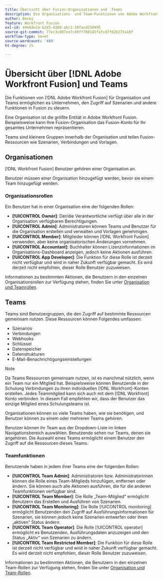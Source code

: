 ```yaml
---
title: Übersicht über Fusion-Organisationen und -Teams
description: Die Organisations- und Team-Funktionen von Adobe Workfront Fusion ermöglichen es Unternehmen, den Zugriff auf Szenarien und andere Funktionen innerhalb von Fusion zu steuern.
author: Becky
feature: Workfront Fusion
exl-id: 44e6de2a-b2d3-410d-abc3-10facd258495
source-git-commit: 77ec3c007ce7c49ff760145fafcd7f62b273a18f
workflow-type: tm+mt
source-wordcount: '489'
ht-degree: 1%

---
```


# Übersicht über [!DNL Adobe Workfront Fusion] und Teams

Die Funktionen von [!DNL Adobe Workfront Fusion] für Organisation und Teams ermöglichen es Unternehmen, den Zugriff auf Szenarien und andere Funktionen in Fusion zu steuern.

Eine Organisation ist die größte Entität in Adobe Workfront Fusion. Beispielsweise kann Ihre Fusion-Organisation das Fusion-Konto für Ihr gesamtes Unternehmen repräsentieren.

Teams sind kleinere Gruppen innerhalb der Organisation und teilen Fusion-Ressourcen wie Szenarien, Verbindungen und Vorlagen.

## Organisationen

[!DNL Workfront Fusion] Benutzer gehören einer Organisation an.

Benutzer müssen einer Organisation hinzugefügt werden, bevor sie einem Team hinzugefügt werden.

### Organisationsrollen

Ein Benutzer hat in einer Organisation eine der folgenden Rollen:

* **[!UICONTROL Owner]**: Der/die Verantwortliche verfügt über alle in der Organisation verfügbaren Berechtigungen.
* **[!UICONTROL Admin]**: Administratoren können Teams und Benutzer für die Organisation erstellen und verwalten und Vorlagen genehmigen.
* **[!UICONTROL Member]**: Mitglieder können [!DNL Workfront Fusion] verwenden, aber keine organisatorischen Änderungen vornehmen.
* **[!UICONTROL Accountant]**: Buchhalter können Lizenzinformationen im Organisations-Dashboard anzeigen, jedoch keine Aktionen ausführen.
* **[!UICONTROL App Developer]**: Die Funktion für diese Rolle ist derzeit nicht verfügbar und wird in naher Zukunft verfügbar gemacht. Es wird derzeit nicht empfohlen, dieser Rolle Benutzer zuzuweisen.

Informationen zu bestimmten Aktionen, die Benutzern in den einzelnen Organisationsrollen zur Verfügung stehen, finden Sie unter [Organisation und Teamrollen](/help/workfront-fusion/references/licenses-and-roles/organization-roles.md).

## Teams

Teams sind Benutzergruppen, die den Zugriff auf bestimmte Ressourcen gemeinsam nutzen. Diese Ressourcen können Folgendes umfassen:

* Szenarios
* Verbindungen
* Webhooks
* Schlüssel
* Datenspeicher
* Datenstrukturen
* E-Mail-Benachrichtigungseinstellungen

>[!NOTE]
>
>Da Teams Ressourcen gemeinsam nutzen, ist es manchmal nützlich, wenn ein Team nur ein Mitglied hat. Beispielsweise können Benutzende in der Schulung Verbindungen zu ihren individuellen [!DNL Workfront]-Konten erstellen. Jedes Teammitglied kann sich auch mit dem [!DNL Workfront] Konto verbinden. In diesem Fall empfehlen wir, dass der Benutzer das einzige Mitglied eines Schulungsteams ist.

Organisationen können so viele Teams haben, wie sie benötigen, und Benutzer können zu einem oder mehreren Teams gehören.

Benutzer können ihr Team aus der Dropdown-Liste im linken Navigationsbereich auswählen. Benutzende sehen nur Teams, denen sie angehören. Die Auswahl eines Teams ermöglicht einem Benutzer den Zugriff auf die Ressourcen dieses Teams.

### Teamfunktionen

Benutzende haben in jedem ihrer Teams eine der folgenden Rollen:

* **[!UICONTROL Team Admin]**: Administratoren bzw. Administratorinnen können die Rolle eines Team-Mitglieds hinzufügen, entfernen oder ändern. Sie können auch alle Aktionen ausführen, die für die anderen Teamfunktionen verfügbar sind.
* **[!UICONTROL Team Member]**: Die Rolle „Team-Mitglied“ ermöglicht Benutzern das Erstellen und Ausführen von Szenarien.
* **[!UICONTROL Team Monitoring]**: Die Rolle [!UICONTROL monitoring] ermöglicht Benutzenden den Zugriff auf Ausführungsinformationen für Szenarien, sie können jedoch keine Szenarien entwerfen oder ihren „aktiven“ Status ändern.
* **[!UICONTROL Team Operator]**: Die Rolle [!UICONTROL operator] ermöglicht es Benutzenden, Ausführungsdaten anzuzeigen und den Status „Aktiv“ von Szenarien zu ändern.
* **[!UICONTROL Team Restricted Member]**: Die Funktion für diese Rolle ist derzeit nicht verfügbar und wird in naher Zukunft verfügbar gemacht. Es wird derzeit nicht empfohlen, dieser Rolle Benutzer zuzuweisen.

Informationen zu bestimmten Aktionen, die Benutzern in den einzelnen Team-Rollen zur Verfügung stehen, finden Sie unter [Organisation und Team-Rollen](/help/workfront-fusion/references/licenses-and-roles/organization-roles.md).
